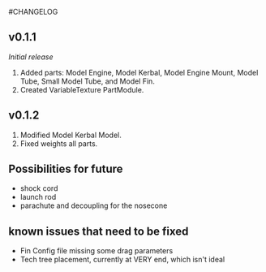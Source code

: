 #CHANGELOG

## v0.1.1
*Initial release*

1. Added parts: Model Engine, Model Kerbal, Model Engine Mount, Model Tube, Small Model Tube, and Model Fin.
2. Created VariableTexture PartModule.


## v0.1.2

1. Modified Model Kerbal Model.
2. Fixed weights all parts.

## Possibilities for future

* shock cord
* launch rod
* parachute and decoupling for the nosecone

## known issues that need to be fixed

* Fin Config file missing some drag parameters
* Tech tree placement, currently at VERY end, which isn't ideal